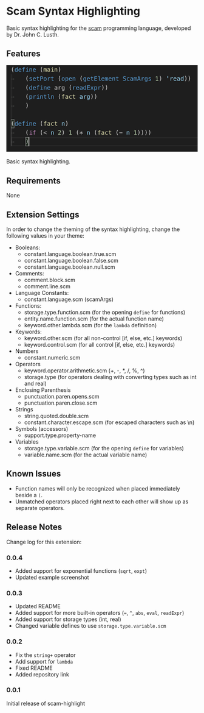 # Scam Syntax Highlighting

Basic syntax highlighting for the [scam](http://beastie.cs.ua.edu/scam/) programming language,
developed by Dr. John C. Lusth.

## Features

![Scam simple example](scam-screenshot.png)

Basic syntax highlighting.

## Requirements

None

## Extension Settings

In order to change the theming of the syntax highlighting, change the following values in your theme:

- Booleans:
	- constant.language.boolean.true.scm
	- constant.language.boolean.false.scm
	- constant.language.boolean.null.scm
- Comments:
	- comment.block.scm
	- comment.line.scm
- Language Constants:
	- constant.language.scm (scamArgs)
- Functions:
	- storage.type.function.scm (for the opening `define` for functions)
	- entity.name.function.scm (for the actual function name)
	- keyword.other.lambda.scm (for the `lambda` definition)
- Keywords:
	- keyword.other.scm (for all non-control [if, else, etc.] keywords)
	- keyword.control.scm (for all control [if, else, etc.] keywords)
- Numbers
	- constant.numeric.scm
- Operators
	- keyword.operator.arithmetic.scm (+, -, *, /, %, ^)
	- storage.type (for operators dealing with converting types such as int and real)
- Enclosing Parenthesis
	- punctuation.paren.opens.scm
	- punctuation.paren.close.scm
- Strings
	- string.quoted.double.scm
	- constant.character.escape.scm (for escaped characters such as \n)
- Symbols (accessors)
	- support.type.property-name
- Variables
	- storage.type.variable.scm (for the opening `define` for variables)
	- variable.name.scm (for the actual variable name)


## Known Issues

- Function names will only be recognized when placed immediately beside a `(`.
- Unmatched operators placed right next to each other will show up as separate operators.

## Release Notes

Change log for this extension:

### 0.0.4

- Added support for exponential functions (`sqrt`, `expt`)
- Updated example screenshot

### 0.0.3

- Updated README
- Added support for more built-in operators (`=`, `^`, `abs`, `eval`, `readExpr`)
- Added support for storage types (int, real)
- Changed variable defines to use `storage.type.variable.scm`

### 0.0.2

- Fix the `string+` operator
- Add support for `lambda`
- Fixed README
- Added repository link

### 0.0.1

Initial release of scam-highlight
